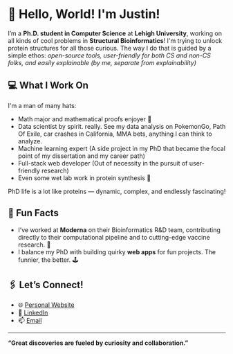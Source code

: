# 👋 Hello, World! I'm Justin!

I’m a **Ph.D. student in Computer Science** at **Lehigh University**, working on all kinds of cool problems in **Structural Bioinformatics**! I'm trying to unlock protein structures for all those curious. The way I do that is guided by a simple ethos: *open-source tools, user-friendly for both CS and non-CS folks, and easily explainable (by me, separate from explainability)*

## 💻 What I Work On
I'm a man of many hats:
- Math major and mathematical proofs enjoyer 🧩
- Data scientist by spirit. really. See my data analysis on PokemonGo, Path Of Exile, car crashes in California, MMA bets, anything I can think to analyze.
- Machine learning expert (A side project in my PhD that became the focal point of my dissertation and my career path) 
- Full-stack web developer (Out of necessity in the pursuit of user-friendly research)
- Even some wet lab work in protein synthesis 🧬
  
PhD life is a lot like proteins — dynamic, complex, and endlessly fascinating!

## 🔮 Fun Facts
- I’ve worked at **Moderna** on their Bioinformatics R&D team, contributing directly to their computational pipeline and to cutting-edge vaccine research. 💉
- I balance my PhD with building quirky **web apps** for fun projects. The funnier, the better. 🕹️


## 🖇️ Let’s Connect!
- 🌐 [Personal Website](https://jtam97.github.io/)
- 💼 [LinkedIn](https://www.linkedin.com/in/justin-z-tam/)
- 📫 [Email](mailto:jzt320@lehigh.edu)


---

**“Great discoveries are fueled by curiosity and collaboration.”**  
